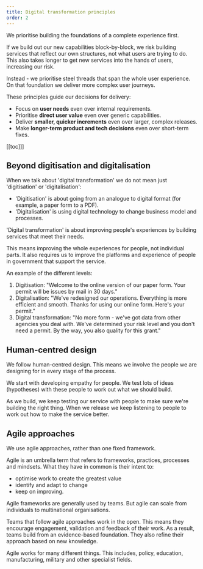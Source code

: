 ```yaml
---
title: Digital transformation principles
order: 2
---
```


We prioritise building the foundations of a complete experience first.

If we build out our new capabilities block-by-block, we risk building services that reflect our own structures, not what users are trying to do. This also takes longer to get new services into the hands of users, increasing our risk.

Instead - we prioritise steel threads that span the whole user experience. On that foundation we deliver more complex user journeys.

These principles guide our decisions for delivery:
* Focus on **user needs** even over internal requirements.
* Prioritise **direct user value** even over generic capabilities.
* Deliver **smaller, quicker increments** even over larger, complex releases.
* Make **longer-term product and tech decisions** even over short-term fixes.

[[toc]]]

## Beyond digitisation and digitalisation
<!--
Tom Loosemore, co-founder of the UK Government Digital Service, defined 'digital' as:
> applying the culture, processes, business models and technologies of the internet era to respond to people’s raised expectations.
-->
When we talk about 'digital transformation' we do not mean just 'digitisation' or 'digitalisation':
- 'Digitisation' is about going from an analogue to digital format (for example, a paper form to a PDF).
- 'Digitalisation' is using digital technology to change business model and processes.

'Digital transformation' is about improving people's experiences by building services that meet their needs. 

This means improving the whole experiences for people, not individual parts. It also requires us to improve the platforms and experience of people in government that support the service.

An example of the different levels:
1. Digitisation: "Welcome to the online version of our paper form. Your permit will be issues by mail in 30 days."
2. Digitalisation: "We've redesigned our operations. Everything is more efficient and smooth. Thanks for using our online form. Here's your permit."
3. Digital transformation: "No more form - we've got data from other agencies you deal with. We've determined your risk level and you don't need a permit. By the way, you also quality for this grant."

## Human-centred design

We follow human-centred design. This means we involve the people we are designing for in every stage of the process.

We start with developing empathy for people. We test lots of ideas (hypotheses) with these people to work out what we should build. 

As we build, we keep testing our service with people to make sure we're building the right thing. When we release we keep listening to people to work out how to make the service better.

## Agile approaches

We use agile approaches, rather than one fixed framework.

Agile is an umbrella term that refers to frameworks, practices, processes and mindsets. What they have in common is their intent to:

* optimise work to create the greatest value
* identify and adapt to change
* keep on improving.

Agile frameworks are generally used by teams. But agile can scale from individuals to multinational organisations.

Teams that follow agile approaches work in the open. This means they encourage engagement, validation and feedback of their work. As a result, teams build from an evidence-based foundation. They also refine their approach based on new knowledge.

Agile works for many different things. This includes, policy, education, manufacturing, military and other specialist fields.